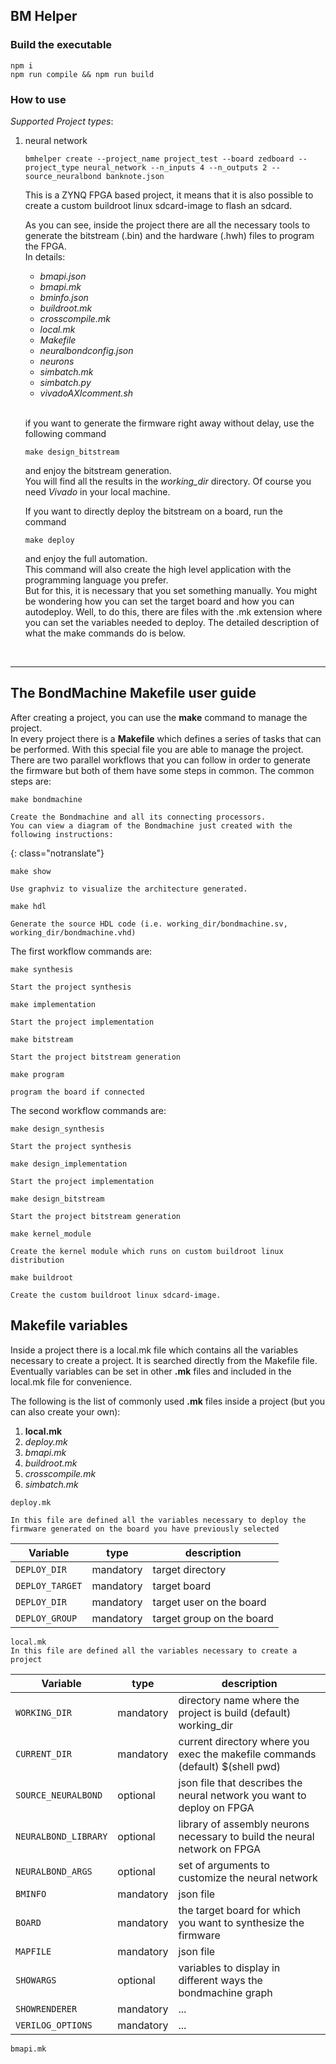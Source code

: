 ## BM Helper

### Build the executable
```
npm i 
npm run compile && npm run build
```

### How to use

*Supported Project types*:

1. neural network


    ```
    bmhelper create --project_name project_test --board zedboard --project_type neural_network --n_inputs 4 --n_outputs 2 --source_neuralbond banknote.json
    ```
    This is a ZYNQ FPGA based project, it means that it is also possible to create a custom buildroot linux sdcard-image to flash an sdcard.

    As you can see, inside the project there are all the necessary tools to generate the bitstream (.bin) and the hardware (.hwh) files to program the FPGA. <br>
    In details:
    - *bmapi.json* 
    - *bmapi.mk* 
    - *bminfo.json* 
    - *buildroot.mk* 
    - *crosscompile.mk* 
    - *local.mk* 
    - *Makefile* 
    - *neuralbondconfig.json* 
    - *neurons* 
    - *simbatch.mk* 
    - *simbatch.py* 
    - *vivadoAXIcomment.sh* 

    <br />

    if you want to generate the firmware right away without delay, use the following command
    ```
    make design_bitstream
    ```
    and enjoy the bitstream generation.<br />
    You will find all the results in the *working_dir* directory. Of course you need *Vivado* in your local machine.

    If you want to directly deploy the bitstream on a board, run the command
    ```
    make deploy
    ```
    and enjoy the full automation.<br />
    This command will also create the high level application with the programming language you prefer.<br />
    But for this, it is necessary that you set something manually.
    You might be wondering how you can set the target board and how you can autodeploy. Well, to do this, there are files with the .mk extension where you can set the variables needed to deploy.
    The detailed description of what the make commands do is below.

<br />

---

## The BondMachine Makefile user guide

After creating a project, you can use the **make** command to manage the project.<br />
In every project there is a **Makefile** which defines a series of tasks that can be performed. With this special file you are able to manage the project.
There are two parallel workflows that you can follow in order to generate the firmware but both of them have some steps in common. The common steps are:

```
make bondmachine

Create the Bondmachine and all its connecting processors.
You can view a diagram of the Bondmachine just created with the following instructions:
```
{: class="notranslate"}

```
make show

Use graphviz to visualize the architecture generated. 
```

```
make hdl

Generate the source HDL code (i.e. working_dir/bondmachine.sv, working_dir/bondmachine.vhd)
```

The first workflow commands are:

```
make synthesis

Start the project synthesis
```

```
make implementation

Start the project implementation
```

```
make bitstream

Start the project bitstream generation
```

```
make program

program the board if connected
```

The second workflow commands are:

```
make design_synthesis

Start the project synthesis
```

```
make design_implementation

Start the project implementation
```

```
make design_bitstream

Start the project bitstream generation
```

```
make kernel_module

Create the kernel module which runs on custom buildroot linux distribution
```

```
make buildroot

Create the custom buildroot linux sdcard-image.
```

## Makefile variables

Inside a project there is a local.mk file which contains all the variables necessary to create a project. It is searched directly from the Makefile file. Eventually variables can be set in other **.mk** files and included in the local.mk file for convenience.

The following is the list of commonly used **.mk** files inside a project (but you can also create your own):

1. **local.mk**
2. *deploy.mk*
3. *bmapi.mk*
4. *buildroot.mk*
5. *crosscompile.mk*
6. *simbatch.mk*

```
deploy.mk

In this file are defined all the variables necessary to deploy the firmware generated on the board you have previously selected
```

| Variable              | type          | description               |
| --------              | --------      | --------                  |
| `DEPLOY_DIR`            | mandatory     | target directory          |
| `DEPLOY_TARGET`         | mandatory     | target board              |
| `DEPLOY_DIR`            | mandatory     | target user on the board  |
| `DEPLOY_GROUP`          | mandatory     | target group on the board |

```
local.mk
In this file are defined all the variables necessary to create a project
```

| Variable              | type          | description       |
| --------              | --------      | --------          |
| `WORKING_DIR`           | mandatory     | directory name where the project is build (default) working_dir   |
| `CURRENT_DIR`           | mandatory     | current directory where you exec the makefile commands (default) $(shell pwd)   |
| `SOURCE_NEURALBOND`     | optional      | json file that describes the neural network you want to deploy on FPGA   |
| `NEURALBOND_LIBRARY`    | optional      | library of assembly neurons necessary to build the neural network on FPGA   |
| `NEURALBOND_ARGS`       | optional      | set of arguments to customize the neural network   |
| `BMINFO`                | mandatory     | json file   |
| `BOARD`                 | mandatory     | the target board for which you want to synthesize the firmware   |
| `MAPFILE`               | mandatory     | json file   |
| `SHOWARGS`              | optional      | variables to display in different ways the bondmachine graph  |
| `SHOWRENDERER`          | mandatory     | ... |
| `VERILOG_OPTIONS`       | mandatory     | ... |

```
bmapi.mk
```
